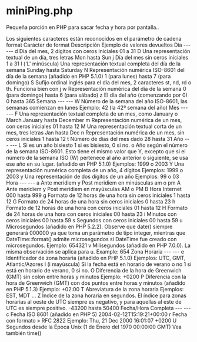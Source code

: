 # miniPing.php
Pequeña porción en PHP para sacar fecha y hora por pantalla..


Los siguientes caracteres están reconocidos en el parámetro de cadena format
Carácter de format	Descripción	Ejemplo de valores devueltos
Día	---	---
d	Día del mes, 2 dígitos con ceros iniciales	01 a 31
D	Una representación textual de un día, tres letras	Mon hasta Sun
j	Día del mes sin ceros iniciales	1 a 31
l ('L' minúscula)	Una representación textual completa del día de la semana	Sunday hasta Saturday
N	Representación numérica ISO-8601 del día de la semana (añadido en PHP 5.1.0)	1 (para lunes) hasta 7 (para domingo)
S	Sufijo ordinal inglés para el día del mes, 2 caracteres	st, nd, rd o th. Funciona bien con j
w	Representación numérica del día de la semana	0 (para domingo) hasta 6 (para sábado)
z	El día del año (comenzando por 0)	0 hasta 365
Semana	---	---
W	Número de la semana del año ISO-8601, las semanas comienzan en lunes	Ejemplo: 42 (la 42ª semana del año)
Mes	---	---
F	Una representación textual completa de un mes, como January o March	January hasta December
m	Representación numérica de un mes, con ceros iniciales	01 hasta 12
M	Una representación textual corta de un mes, tres letras	Jan hasta Dec
n	Representación numérica de un mes, sin ceros iniciales	1 hasta 12
t	Número de días del mes dado	28 hasta 31
Año	---	---
L	Si es un año bisiesto	1 si es bisiesto, 0 si no.
o	Año según el número de la semana ISO-8601. Esto tiene el mismo valor que Y, excepto que si el número de la semana ISO (W) pertenece al año anterior o siguiente, se usa ese año en su lugar. (añadido en PHP 5.1.0)	Ejemplos: 1999 o 2003
Y	Una representación numérica completa de un año, 4 dígitos	Ejemplos: 1999 o 2003
y	Una representación de dos dígitos de un año	Ejemplos: 99 o 03
Hora	---	---
a	Ante meridiem y Post meridiem en minúsculas	am o pm
A	Ante meridiem y Post meridiem en mayúsculas	AM o PM
B	Hora Internet	000 hasta 999
g	Formato de 12 horas de una hora sin ceros iniciales	1 hasta 12
G	Formato de 24 horas de una hora sin ceros iniciales	0 hasta 23
h	Formato de 12 horas de una hora con ceros iniciales	01 hasta 12
H	Formato de 24 horas de una hora con ceros iniciales	00 hasta 23
i	Minutos con ceros iniciales	00 hasta 59
s	Segundos con ceros iniciales	00 hasta 59
u	Microsegundos (añadido en PHP 5.2.2). Observe que date() siempre generará 000000 ya que toma un parámetro de tipo integer, mientras que DateTime::format() admite microsegundos si DateTime fue creado con microsegundos.	Ejemplo: 654321
v	Milisegundos (añadido en PHP 7.0.0). La misma observación se aplica para u.	Example: 654
Zona Horaria	---	---
e	Identificador de zona horaria (añadido en PHP 5.1.0)	Ejemplos: UTC, GMT, Atlantic/Azores
I (i mayúscula)	Si la fecha está en horario de verano o no	1 si está en horario de verano, 0 si no.
O	Diferencia de la hora de Greenwich (GMT) sin colon entre horas y minutos	Ejemplo: +0200
P	Diferencia con la hora de Greenwich (GMT) con dos puntos entre horas y minutos (añadido en PHP 5.1.3)	Ejemplo: +02:00
T	Abreviatura de la zona horaria	Ejemplos: EST, MDT ...
Z	Índice de la zona horaria en segundos. El índice para zonas horarias al oeste de UTC siempre es negativo, y para aquellas al este de UTC es siempre positivo.	-43200 hasta 50400
Fecha/Hora Completa	---	---
c	Fecha ISO 8601 (añadido en PHP 5)	2004-02-12T15:19:21+00:00
r	Fecha con formato » RFC 2822	Ejemplo: Thu, 21 Dec 2000 16:01:07 +0200
U	Segundos desde la Época Unix (1 de Enero del 1970 00:00:00 GMT)	Vea también time()
